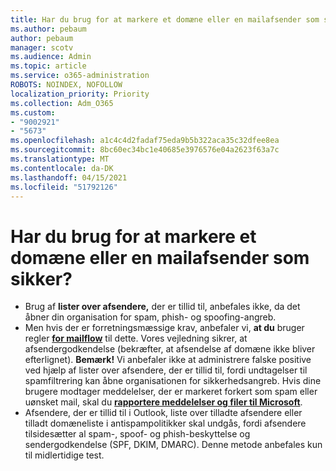 ```yaml
---
title: Har du brug for at markere et domæne eller en mailafsender som sikker?
ms.author: pebaum
author: pebaum
manager: scotv
ms.audience: Admin
ms.topic: article
ms.service: o365-administration
ROBOTS: NOINDEX, NOFOLLOW
localization_priority: Priority
ms.collection: Adm_O365
ms.custom:
- "9002921"
- "5673"
ms.openlocfilehash: a1c4c4d2fadaf75eda9b5b322aca35c32dfee8ea
ms.sourcegitcommit: 8bc60ec34bc1e40685e3976576e04a2623f63a7c
ms.translationtype: MT
ms.contentlocale: da-DK
ms.lasthandoff: 04/15/2021
ms.locfileid: "51792126"
---
```

# <a name="need-to-mark-a-domain-or-email-sender-safe"></a>Har du brug for at markere et domæne eller en mailafsender som sikker?

- Brug af **lister over afsendere,** der er tillid til, anbefales ikke, da det åbner din organisation for spam, phish- og spoofing-angreb.
- Men hvis der er forretningsmæssige krav, anbefaler vi, **at du** bruger regler **[for mailflow](https://docs.microsoft.com/microsoft-365/security/office-365-security/create-safe-sender-lists-in-office-365?view=o365-worldwide#recommended-use-mail-flow-rules)** til dette. Vores vejledning sikrer, at afsendergodkendelse (bekræfter, at afsendelse af domæne ikke bliver efterlignet). **Bemærk!** Vi anbefaler ikke at administrere falske positive ved hjælp af lister over afsendere, der er tillid til, fordi undtagelser til spamfiltrering kan åbne organisationen for sikkerhedsangreb. Hvis dine brugere modtager meddelelser, der er markeret forkert som spam eller uønsket mail, skal du **[rapportere meddelelser og filer til Microsoft](https://protection.office.com/reportsubmission)**.
- Afsendere, der er tillid til i Outlook, liste  over tilladte afsendere eller tilladt domæneliste i antispampolitikker skal undgås, fordi afsendere tilsidesætter al spam-, spoof- og phish-beskyttelse og sendergodkendelse (SPF, DKIM, DMARC). Denne metode anbefales kun til midlertidige test.
